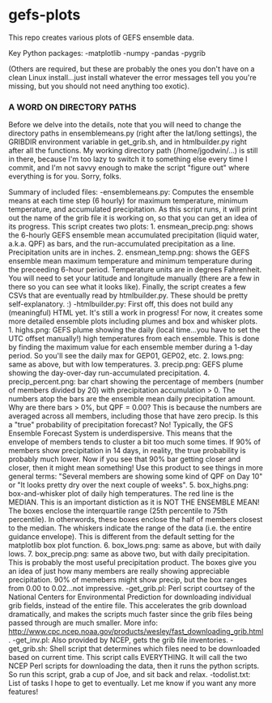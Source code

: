 # gefs-plots

This repo creates various plots of GEFS ensemble data.

Key Python packages:
-matplotlib
-numpy
-pandas
-pygrib

(Others are required, but these are probably the ones you don't have on a clean Linux
install...just install whatever the error messages tell you you're missing, but you
should not need anything too exotic).

### A WORD ON DIRECTORY PATHS ###
Before we delve into the details, note that you will need to change the directory paths
in ensemblemeans.py (right after the lat/long settings), the GRIBDIR environment variable
in get_grib.sh, and in htmlbuilder.py right after all the functions. My working directory
path (/home/jgodwin/...) is still in there, because I'm too lazy to switch it to something
else every time I commit, and I'm not savvy enough to make the script "figure out" where
everything is for you. Sorry, folks.

Summary of included files:
-ensemblemeans.py: Computes the ensemble means at each time step (6 hourly) for maximum
    temperature, minimum temperature, and accumulated precipitation. As this script runs,
    it will print out the name of the grib file it is working on, so that you can get an
    idea of its progress. This script creates two plots:
    1. ensmean_precip.png: shows the 6-hourly GEFS ensemble mean accumulated precipitation
        (liquid water, a.k.a. QPF) as bars, and the run-accumulated precipitation as a line.
        Precipitation units are in inches.
    2. ensmean_temp.png: shows the GEFS ensemble mean maximum temperature and minimum temperature
        during the preceeding 6-hour period. Temperature units are in degrees Fahrenheit.
        You will need to set your latitude and longitude manually (there are a few in there so you 
        can see what it looks like). Finally, the script creates a few CSVs that are eventually 
        read by htmlbuilder.py. These should be pretty self-explanatory. :)
-htmlbuilder.py: First off, this does not build any (meaningful) HTML yet. It's still a work in
    progress! For now, it creates some more detailed ensemble plots including plumes and box and
    whisker plots.
    1. highs.png: GEFS plume showing the daily (local time...you have to set the UTC offset
        manually!) high temperatures from each ensemble. This is done by finding the maximum
        value for each ensemble member during a 1-day period. So you'll see the daily max for
        GEP01, GEP02, etc.
    2. lows.png: same as above, but with low temperatures.
    3. precip.png: GEFS plume showing the day-over-day run-accumulated precipitation.
    4. precip_percent.png: bar chart showing the percentage of members (number of members divided
        by 20) with precipitation accumulation > 0. The numbers atop the bars are the ensemble mean
        daily precipitation amount. Why are there bars > 0%, but QPF = 0.00? This is because the
        numbers are averaged across all members, including those that have zero precip. Is this a
        "true" probability of precipitation forecast? No! Typically, the GFS Ensemble Forecast
        System is underdispersive. This means that the envelope of members tends to cluster a bit
        too much some times. If 90% of members show precipitation in 14 days, in reality, the true
        probability is probably much lower. Now if you see that 90% bar getting closer and closer,
        then it might mean something! Use this product to see things in more general terms:
        "Several members are showing some kind of QPF on Day 10" or "It looks pretty dry over the
        next couple of weeks".
    5. box_highs.png: box-and-whisker plot of daily high temperatures. The red line is the MEDIAN. 
        This is an important distiction as it is NOT THE ENSEMBLE MEAN! The boxes enclose the
        interquartile range (25th percentile to 75th percentile). In otherwords, these boxes
        enclose the half of members closest to the median. The whiskers indicate the range of the
        data (i.e. the entire guidance envelope). This is different from the default setting for
        the matplotlib box plot function.
    6. box_lows.png: same as above, but with daily lows.
    7. box_precip.png: same as above two, but with daily precipitation. This is probably the most
        useful precipitation product. The boxes give you an idea of just how many members are
        really showing appreciable precipitation. 90% of memebers might show precip, but the box
        ranges from 0.00 to 0.02...not impressive.
-get_grib.pl: Perl script courtsey of the National Centers for Environmental Prediction for
    downloading individual grib fields, instead of the entire file. This accelerates the grib
    download dramatically, and makes the scripts much faster since the grib files being passed
    through are much smaller.
    More info: http://www.cpc.ncep.noaa.gov/products/wesley/fast_downloading_grib.html.
-get_inv.pl: Also provided by NCEP, gets the grib file inventories.
-get_grib.sh: Shell script that determines which files need to be downloaded based on current time.
    This script calls EVERYTHING. It will call the two NCEP Perl scripts for downloading the data,
    then it runs the python scripts. So run this script, grab a cup of Joe, and sit back and relax.
-todolist.txt: List of tasks I hope to get to eventually. Let me know if you want any more features!
